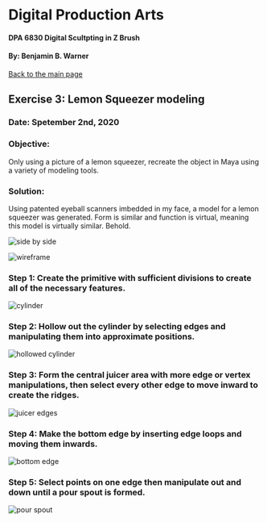 # Digital Production Arts
#### DPA 6830 Digital Scultpting in Z Brush
#### By: Benjamin B. Warner

[Back to the main page](https://benwarnerdigitalarts.github.io/3Dworks/)

## Exercise 3: Lemon Squeezer modeling
### Date: Spetember 2nd, 2020

### Objective:
Only using a picture of a lemon squeezer, recreate the object in Maya using a variety of modeling tools.

### Solution:
Using patented eyeball scanners imbedded in my face, a model for a lemon squeezer was generated.  Form is similar and function is virtual, meaning this model is virtually similar.  Behold.

![side by side](https://benwarnerdigitalarts.github.io/3Dworks/dpa8070/lemonJuicer/images/sideBYside.JPG)

![wireframe](https://benwarnerdigitalarts.github.io/3Dworks/dpa8070/lemonJuicer/images/6-finishedWire.JPG)

### Step 1: Create the primitive with sufficient divisions to create all of the necessary features.
![cylinder](https://benwarnerdigitalarts.github.io/3Dworks/dpa8070/lemonJuicer/images/1-cylinder.JPG)

### Step 2: Hollow out the cylinder by selecting edges and manipulating them into approximate positions.
![hollowed cylinder](https://benwarnerdigitalarts.github.io/3Dworks/dpa8070/lemonJuicer/images/2-hollowCylinder.JPG)

### Step 3: Form the central juicer area with more edge or vertex manipulations, then select every other edge to move inward to create the ridges.
![juicer edges](https://benwarnerdigitalarts.github.io/3Dworks/dpa8070/lemonJuicer/images/3-juicerEdges.JPG)

### Step 4: Make the bottom edge by inserting edge loops and moving them inwards.
![bottom edge](https://benwarnerdigitalarts.github.io/3Dworks/dpa8070/lemonJuicer/images/4-bottomEdge.JPG)

### Step 5: Select points on one edge then manipulate out and down until a pour spout is formed.
![pour spout](https://benwarnerdigitalarts.github.io/3Dworks/dpa8070/lemonJuicer/images/5-beforePour.JPG)




